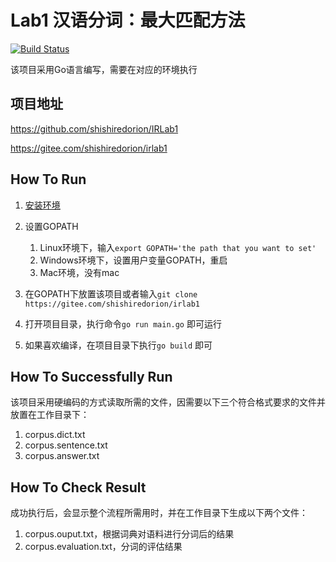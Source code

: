# Lab1 汉语分词：最大匹配方法
[![Build Status](https://travis-ci.com/shishiredorion/IRLab1.svg?branch=master)](https://travis-ci.com/shishiredorion/IRLab1)

该项目采用Go语言编写，需要在对应的环境执行

## 项目地址

https://github.com/shishiredorion/IRLab1

https://gitee.com/shishiredorion/irlab1

## How To Run

1. [安装环境](https://golang.google.cn/doc/install)

2. 设置GOPATH

   1. Linux环境下，输入`export GOPATH='the path that you want to set'`
   2. Windows环境下，设置用户变量GOPATH，重启
   3. Mac环境，没有mac

3. 在GOPATH下放置该项目或者输入`git clone https://gitee.com/shishiredorion/irlab1`

4. 打开项目目录，执行命令`go run main.go` 即可运行

5. 如果喜欢编译，在项目目录下执行`go build` 即可

   

## How To Successfully Run

该项目采用硬编码的方式读取所需的文件，因需要以下三个符合格式要求的文件并放置在工作目录下：

1. corpus.dict.txt
2. corpus.sentence.txt
3. corpus.answer.txt



## How To Check Result

成功执行后，会显示整个流程所需用时，并在工作目录下生成以下两个文件：

1. corpus.ouput.txt，根据词典对语料进行分词后的结果
2. corpus.evaluation.txt，分词的评估结果

